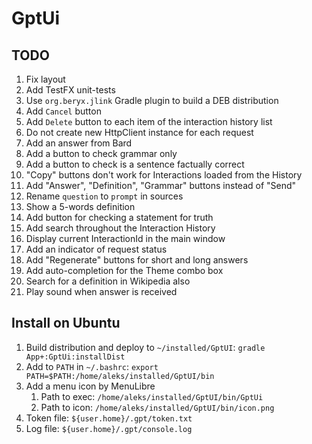 # GptUi

## TODO

1. Fix layout
2. Add TestFX unit-tests
3. Use `org.beryx.jlink` Gradle plugin to build a DEB distribution
4. Add `Cancel` button
5. Add `Delete` button to each item of the interaction history list
6. Do not create new HttpClient instance for each request
7. Add an answer from Bard
8. Add a button to check grammar only
9. Add a button to check is a sentence factually correct
10. "Copy" buttons don't work for Interactions loaded from the History
11. Add "Answer", "Definition", "Grammar" buttons instead of "Send"
12. Rename `question` to `prompt` in sources
13. Show a 5-words definition
14. Add button for checking a statement for truth
15. Add search throughout the Interaction History
16. Display current InteractionId in the main window
17. Add an indicator of request status
18. Add "Regenerate" buttons for short and long answers 
19. Add auto-completion for the Theme combo box
20. Search for a definition in Wikipedia also
21. Play sound when answer is received

## Install on Ubuntu

1. Build distribution and deploy to `~/installed/GptUI`: `gradle App+:GptUi:installDist`
2. Add to `PATH` in `~/.bashrc`: `export PATH=$PATH:/home/aleks/installed/GptUI/bin`
3. Add a menu icon by MenuLibre
    1. Path to exec: `/home/aleks/installed/GptUI/bin/GptUi`
    2. Path to icon: `/home/aleks/installed/GptUI/bin/icon.png`
4. Token file: `${user.home}/.gpt/token.txt`
5. Log file: `${user.home}/.gpt/console.log`

